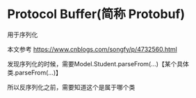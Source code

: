# Protocol Buffer(简称 Protobuf) 

用于序列化

本文参考
https://www.cnblogs.com/songfy/p/4732560.html


发现序列化的时候，需要Model.Student.parseFrom(...)【某个具体类.parseFrom(...)】

所以反序列化之前，需要知道这个是属于哪个类